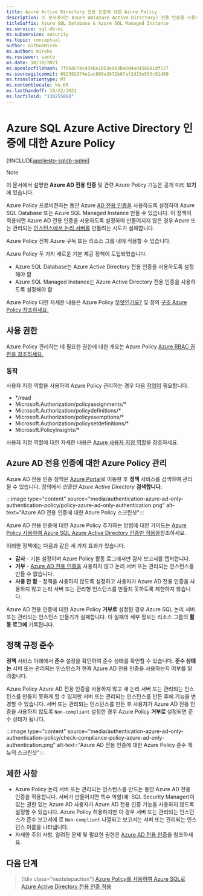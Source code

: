 ```yaml
---
title: Azure Active Directory 전용 인증에 대한 Azure Policy
description: 이 문서에서는 Azure AD(Azure Active Directory) 전용 인증을 사용하도록 설정된 Azure SQL Database 또는 Azure SQL Managed Instance 만들기 위해 Azure 정책을 적용하는 방법에 대한 정보를 제공합니다.
titleSuffix: Azure SQL Database & Azure SQL Managed Instance
ms.service: sql-db-mi
ms.subservice: security
ms.topic: conceptual
author: GithubMirek
ms.author: mireks
ms.reviewer: vanto
ms.date: 10/19/2021
ms.openlocfilehash: 7f95dc74c4346e1053e963ba6d4ad458881df727
ms.sourcegitcommit: 692382974e1ac868a2672b67af2d33e593c91d60
ms.translationtype: MT
ms.contentlocale: ko-KR
ms.lasthandoff: 10/22/2021
ms.locfileid: "130255860"
---
```

# <a name="azure-policy-for-azure-active-directory-only-authentication-with-azure-sql"></a>Azure SQL Azure Active Directory 인증에 대한 Azure Policy

[!INCLUDE[appliesto-sqldb-sqlmi](../includes/appliesto-sqldb-sqlmi.md)]

> [!NOTE]
> 이 문서에서 설명한 **Azure AD 전용 인증** 및 관련 Azure Policy 기능은 공개 미리 **보기** 에 있습니다. 

Azure Policy 프로비전하는 동안 Azure [AD 전용 인증을](authentication-azure-ad-only-authentication.md) 사용하도록 설정하여 Azure SQL Database 또는 Azure SQL Managed Instance 만들 수 있습니다. 이 정책이 적용되면 Azure AD 전용 인증을 사용하도록 설정하여 만들어지지 않은 경우 Azure 또는 관리되는 [인스턴스에서 논리 서버를](logical-servers.md) 만들려는 시도가 실패합니다.

Azure Policy 전체 Azure 구독 또는 리소스 그룹 내에 적용할 수 있습니다.

Azure Policy 두 가지 새로운 기본 제공 정책이 도입되었습니다.

- Azure SQL Database는 Azure Active Directory 전용 인증을 사용하도록 설정해야 함
- Azure SQL Managed Instance는 Azure Active Directory 전용 인증을 사용하도록 설정해야 함

Azure Policy 대한 자세한 내용은 Azure Policy [무엇인가요?](../../governance/policy/overview.md) 및 정의 [구조 Azure Policy 참조하세요.](../../governance/policy/concepts/definition-structure.md)

## <a name="permissions"></a>사용 권한

Azure Policy 관리하는 데 필요한 권한에 대한 개요는 Azure Policy [Azure RBAC 권한을 참조하세요.](../../governance/policy/overview.md#azure-rbac-permissions-in-azure-policy)

### <a name="actions"></a>동작

사용자 지정 역할을 사용하여 Azure Policy 관리하는 경우 다음 [작업이](../../role-based-access-control/role-definitions.md#actions) 필요합니다.

- */read
- Microsoft.Authorization/policyassignments/*
- Microsoft.Authorization/policydefinitions/*
- Microsoft.Authorization/policyexemptions/*
- Microsoft.Authorization/policysetdefinitions/*
- Microsoft.PolicyInsights/*

사용자 지정 역할에 대한 자세한 내용은 [Azure 사용자 지정 역할](../../role-based-access-control/custom-roles.md)을 참조하세요.

## <a name="manage-azure-policy-for-azure-ad-only-authentication"></a>Azure AD 전용 인증에 대한 Azure Policy 관리

Azure AD 전용 인증 정책은 [Azure Portal](https://portal.azure.com)로 이동한 후 **정책** 서비스를 검색하여 관리될 수 있습니다. 정의에서 *인증만 Azure Active Directory* **검색합니다.**

:::image type="content" source="media/authentication-azure-ad-only-authentication-policy/policy-azure-ad-only-authentication.png" alt-text="Azure AD 전용 인증에 대한 Azure Policy 스크린샷":::

Azure AD 전용 인증에 대한 Azure Policy 추가하는 방법에 대한 가이드는 [Azure Policy 사용하여 Azure SQL Azure Active Directory 인증만 적용을](authentication-azure-ad-only-authentication-policy-how-to.md)참조하세요.

이러한 정책에는 다음과 같은 세 가지 효과가 있습니다.

- **감사** - 기본 설정이며 Azure Policy 활동 로그에서만 감사 보고서를 캡처합니다.
- **거부** - [Azure AD 전용 인증을](authentication-azure-ad-only-authentication.md) 사용하지 않고 논리 서버 또는 관리되는 인스턴스를 만들 수 없습니다.
- **사용 안 함** - 정책을 사용하지 않도록 설정하고 사용자가 Azure AD 전용 인증을 사용하지 않고 논리 서버 또는 관리형 인스턴스를 만들지 못하도록 제한하지 않습니다.

Azure AD 전용 인증에 대한 Azure Policy **거부로** 설정된 경우 Azure SQL 논리 서버 또는 관리되는 인스턴스 만들기가 실패합니다. 이 실패의 세부 정보는 리소스 그룹의 **활동 로그에** 기록됩니다.

## <a name="policy-compliance"></a>정책 규정 준수

**정책** 서비스 아래에서 **준수** 설정을 확인하여 준수 상태를 확인할 수 있습니다. **준수 상태는** 서버 또는 관리되는 인스턴스가 현재 Azure AD 전용 인증을 사용하는지 여부를 알려줍니다. 

Azure Policy Azure AD 전용 인증을 사용하지 않고 새 논리 서버 또는 관리되는 인스턴스를 만들지 못하게 할 수 있지만 서버 또는 관리되는 인스턴스를 만든 후에 기능을 변경할 수 있습니다. 서버 또는 관리되는 인스턴스를 만든 후 사용자가 Azure AD 전용 인증을 사용하지 않도록 `Non-compliant` 설정한 경우 Azure Policy **거부로** 설정되면 준수 상태가 됩니다.

:::image type="content" source="media/authentication-azure-ad-only-authentication-policy/check-compliance-policy-azure-ad-only-authentication.png" alt-text="Azure AD 전용 인증에 대한 Azure Policy 준수 메뉴의 스크린샷":::

## <a name="limitations"></a>제한 사항

- Azure Policy 논리 서버 또는 관리되는 인스턴스를 만드는 동안 Azure AD 전용 인증을 적용합니다. 서버가 만들어지면 특수 역할(예: SQL Security Manager)이 있는 권한 있는 Azure AD 사용자가 Azure AD 전용 인증 기능을 사용하지 않도록 설정할 수 있습니다. Azure Policy 허용하지만 이 경우 서버 또는 관리되는 인스턴스가 준수 보고서에 로 `Non-compliant` 나열되고 보고서는 서버 또는 관리되는 인스턴스 이름을 나타냅니다.  
- 자세한 주의 사항, 알려진 문제 및 필요한 권한은 [Azure AD 전용 인증](authentication-azure-ad-only-authentication.md)을 참조하세요.

## <a name="next-steps"></a>다음 단계

> [!div class="nextstepaction"]
> [Azure Policy를 사용하여 Azure SQL로 Azure Active Directory 전용 인증 적용](authentication-azure-ad-only-authentication-policy-how-to.md)
